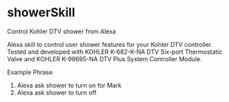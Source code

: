 # showerSkill
Control Kohler DTV shower from Alexa

Alexa skill to control user shower features for your Kohler DTV controller.  Tested 
and developed with KOHLER K-682-K-NA DTV Six-port Thermostatic Valve and KOHLER 
K-99695-NA DTV Plus System Controller Module.  

Example Phrase
1.  Alexa ask shower to turn on for Mark
2.  Alexa ask shower to turn off
